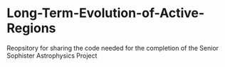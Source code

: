 # Long-Term-Evolution-of-Active-Regions
Reopsitory for sharing the code needed for the completion of the Senior Sophister Astrophysics Project
